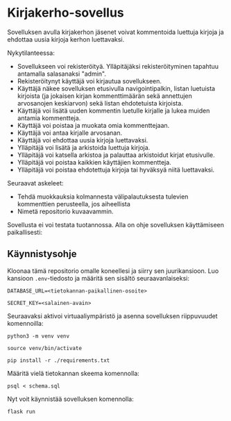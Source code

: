 # Kirjakerho-sovellus

Sovelluksen avulla kirjakerhon jäsenet voivat kommentoida luettuja kirjoja ja ehdottaa uusia kirjoja kerhon luettavaksi.

Nykytilanteessa:
- Sovellukseen voi rekisteröityä. Ylläpitäjäksi rekisteröityminen tapahtuu antamalla salasanaksi "admin".
- Rekisteröitynyt käyttäjä voi kirjautua sovellukseen.
- Käyttäjä näkee sovelluksen etusivulla navigointipalkin, listan luetuista kirjoista (ja jokaisen kirjan kommenttimäärän sekä annettujen arvosanojen keskiarvon) sekä listan ehdotetuista kirjoista.
- Käyttäjä voi lisätä uuden kommentin luetulle kirjalle ja lukea muiden antamia kommentteja.
- Käyttäjä voi poistaa ja muokata omia kommenttejaan.
- Käyttäjä voi antaa kirjalle arvosanan.
- Käyttäjä voi ehdottaa uusia kirjoja luettavaksi.
- Ylläpitäjä voi lisätä ja arkistoida luettuja kirjoja.
- Ylläpitäjä voi katsella arkistoa ja palauttaa arkistoidut kirjat etusivulle.
- Ylläpitäjä voi poistaa kaikkien käyttäjien kommentteja.
- Ylläpitäjä voi poistaa ehdotettuja kirjoja tai hyväksyä niitä luettavaksi.

Seuraavat askeleet:
- Tehdä muokkauksia kolmannesta välipalautuksesta tulevien kommenttien perusteella, jos aiheellista
- Nimetä repositorio kuvaavammin.

Sovellusta ei voi testata tuotannossa. Alla on ohje sovelluksen käyttämiseen paikallisesti:

## Käynnistysohje
Kloonaa tämä repositorio omalle koneellesi ja siirry sen juurikansioon. Luo kansioon `.env`-tiedosto ja määritä sen sisältö seuraavanlaiseksi:

`DATABASE_URL=<tietokannan-paikallinen-osoite>`

`SECRET_KEY=<salainen-avain>`

Seuraavaksi aktivoi virtuaaliympäristö ja asenna sovelluksen riippuvuudet komennoilla:

`python3 -m venv venv`

`source venv/bin/activate`

`pip install -r ./requirements.txt`

Määritä vielä tietokannan skeema komennolla:

`psql < schema.sql`

Nyt voit käynnistää sovelluksen komennolla:

`flask run`



